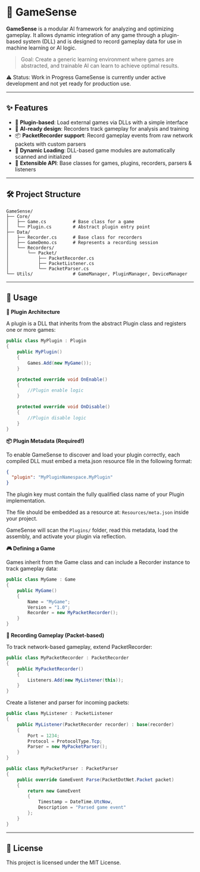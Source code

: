 # 🧠 GameSense

**GameSense** is a modular AI framework for analyzing and optimizing gameplay. It allows dynamic integration of any game through a plugin-based system (DLL) and is designed to record gameplay data for use in machine learning or AI logic.

> Goal: Create a generic learning environment where games are abstracted, and trainable AI can learn to achieve optimal results.

⚠️ Status: Work in Progress
GameSense is currently under active development and not yet ready for production use.

---

## ✨ Features

- 🔌 **Plugin-based**: Load external games via DLLs with a simple interface
- 🧠 **AI-ready design**: Recorders track gameplay for analysis and training
- 📦 **PacketRecorder support**: Record gameplay events from raw network packets with custom parsers
- 🔄 **Dynamic Loading**: DLL-based game modules are automatically scanned and initialized
- 🧰 **Extensible API**: Base classes for games, plugins, recorders, parsers & listeners

---

## 🛠 Project Structure

```plaintext
GameSense/
├── Core/
│   ├── Game.cs          # Base class for a game
│   └── Plugin.cs        # Abstract plugin entry point
├── Data/
│   ├── Recorder.cs      # Base class for recorders
│   ├── GameDemo.cs      # Represents a recording session
│   └── Recorders/
│       └── Packet/
│           ├── PacketRecorder.cs
│           ├── PacketListener.cs
│           └── PacketParser.cs
└── Utils/               # GameManager, PluginManager, DeviceManager
```

---

## 🔧 Usage

**🧩 Plugin Architecture**

A plugin is a DLL that inherits from the abstract Plugin class and registers one or more games:

```C#
public class MyPlugin : Plugin
{
    public MyPlugin() 
    {
        Games.Add(new MyGame());
    }

    protected override void OnEnable()
    {
        //Plugin enable logic
    }

    protected override void OnDisable()
    {
        //Plugin disable logic
    }
}
```

**📦 Plugin Metadata (Required!)**

To enable GameSense to discover and load your plugin correctly, each compiled DLL must embed a meta.json resource file in the following format:

```json
{
  "plugin": "MyPluginNamespace.MyPlugin"
}
```

The plugin key must contain the fully qualified class name of your Plugin implementation.

The file should be embedded as a resource at:
``Resources/meta.json`` inside your project.

GameSense will scan the ``Plugins/`` folder, read this metadata, load the assembly, and activate your plugin via reflection.

**🎮 Defining a Game**

Games inherit from the Game class and can include a Recorder instance to track gameplay data:

```C#
public class MyGame : Game
{
    public MyGame()
    {
        Name = "MyGame";
        Version = "1.0";
        Recorder = new MyPacketRecorder();
    }
}
```

**🎥 Recording Gameplay (Packet-based)**

To track network-based gameplay, extend PacketRecorder:

```C#
public class MyPacketRecorder : PacketRecorder
{
    public MyPacketRecorder()
    {
        Listeners.Add(new MyListener(this));
    }
}
```

Create a listener and parser for incoming packets:

```C#
public class MyListener : PacketListener
{
    public MyListener(PacketRecorder recorder) : base(recorder)
    {
        Port = 1234;
        Protocol = ProtocolType.Tcp;
        Parser = new MyPacketParser();
    }
}
```

```C#
public class MyPacketParser : PacketParser
{
    public override GameEvent Parse(PacketDotNet.Packet packet)
    {
        return new GameEvent
        {
            Timestamp = DateTime.UtcNow,
            Description = "Parsed game event"
        };
    }
}
```

---

## 📄 License

This project is licensed under the MIT License.
